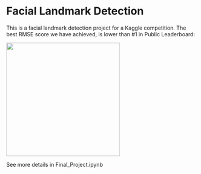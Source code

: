 # Facial Landmark Detection
This is a facial landmark detection project for a Kaggle competition. The best RMSE score we have achieved, is lower than #1 in Public Leaderboard:

<img src="https://img.techpowerup.org/200411/1st-place.png" style="height:300px"> 

See more details in Final_Project.ipynb


